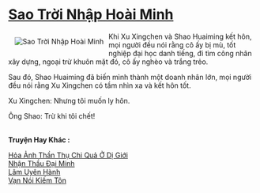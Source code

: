<a href="https://truyenwiki.net/sao-troi-nhap-hoai-minh.36600/" title="Sao Trời Nhập Hoài Minh"><h1>Sao Trời Nhập Hoài Minh</h1></a><div style="display:table"><img align="right" style="float: left; padding: 10px;" src="https://truyenwiki.net/a/img/str/src/36600.jpg" alt="Sao Trời Nhập Hoài Minh">Khi Xu Xingchen và Shao Huaiming kết hôn, mọi người đều nói rằng cô ấy bị mù, tốt nghiệp đại học danh tiếng, đi tìm công nhân xây dựng, ngoại trừ khuôn mặt đó, cô ấy nghèo và trắng trẻo.<p></p> Sau đó, Shao Huaiming đã biến mình thành một doanh nhân lớn, mọi người đều nói rằng Xu Xingchen có tầm nhìn xa và kết hôn tốt.<p></p> Xu Xingchen: Nhưng tôi muốn ly hôn.<p></p> Ông Shao: Trừ khi tôi chết!</div><p><br><b>Truyện Hay Khác :</b></p><a href="https://truyenwiki.net/hoa-anh-than-thu-chi-qua-o-di-gioi.35815/" alt="Hỏa Ảnh Thần Thụ Chi Quả Ở Dị Giới">Hỏa Ảnh Thần Thụ Chi Quả Ở Dị Giới</a><br/><a href="https://github.com/nownovels/topcv/tree/master/truyenhay/35102" alt="Nhận Thầu Đại Minh">Nhận Thầu Đại Minh</a><br/><a href="https://sangtacviet.wordpress.com/2020/10/22/lam-uyen-hanh/" alt="Lâm Uyên Hành">Lâm Uyên Hành</a><br/><a href="https://github.com/nownovels/topcv/tree/master/truyenhay/35429" alt="Vạn Nói Kiếm Tôn">Vạn Nói Kiếm Tôn</a><br/>